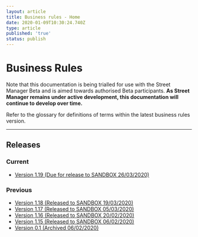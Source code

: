 ```yaml
---
layout: article
title: Business rules - Home
date: 2020-01-09T10:30:24.740Z
type: article
published: 'true'
status: publish
---
```

# Business Rules

Note that this documentation is being trialled for use with the Street Manager Beta and is aimed towards authorised Beta participants. **As Street Manager remains under active development, this documentation will continue to develop over time.**

Refer to the glossary for definitions of terms within the latest business rules version.


<hr class="govuk-section-break govuk-section-break--xl govuk-section-break--visible" />

## Releases

### Current

* [Version 1.19 \(Due for release to SANDBOX 26/03/2020\)](https://departmentfortransport.github.io/street-manager-docs/articles/business-rules-version-1-19.html)


### Previous

* [Version 1.18 \(Released to SANDBOX 19/03/2020\)](https://departmentfortransport.github.io/street-manager-docs/articles/business-rules-version-1-18.html)
* [Version 1.17 \(Released to SANDBOX 05/03/2020\)](https://departmentfortransport.github.io/street-manager-docs/articles/business-rules-version-1-17.html)
* [Version 1.16 \(Released to SANDBOX 20/02/2020\)](https://departmentfortransport.github.io/street-manager-docs/articles/business-rules-version-1-16.html)
* [Version 1.15 (Released to SANDBOX 06/02/2020\)](https://departmentfortransport.github.io/street-manager-docs/articles/business-rules-version-1-15.html)
* [Version 0.1 \(Archived 06/02/2020\)](https://departmentfortransport.github.io/street-manager-docs/business-rules/)


